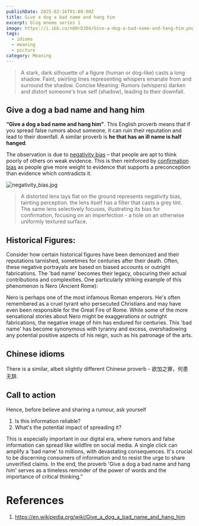 ```yaml
---
publishDate: 2025-02-16T01:00:00Z
title: Give a dog a bad name and hang him
excerpt: blog mnemo series 1
image: https://i.ibb.co/n80rDJ04/Give-a-dog-a-bad-name-and-hang-him.png
tags:
  - idioms
  - meaning
  - picture
category: Meaning
---
```


> A stark, dark silhouette of a figure (human or dog-like) casts a long shadow. Faint, swirling lines representing whispers emanate from and surround the shadow. Concise Meaning: Rumors (whispers) darken and distort someone's true self (shadow), leading to their downfall.

## Give a dog a bad name and hang him

**“Give a dog a bad name and hang him"**. This English proverb means that if you spread false rumors about someone, it can ruin their reputation and lead to their downfall. A similar proverb is **he that has an ill name is half hanged**.


The observation is due to [negativity bias](https://en.wikipedia.org/wiki/Negativity_bias) – that people are apt to think poorly of others on weak evidence. This is then reinforced by [confirmation bias](https://en.wikipedia.org/wiki/Confirmation_bias) as people give more weight to evidence that supports a preconception than evidence which contradicts it.

![negativity_bias.jpg](https://i.ibb.co/nsSyd8cM/negativity-bias.png)
> A distorted lens lays flat on the ground represents negativity bias, tainting perception. the lens itself  has a filter that casts  a grey tint.  The same lens selectively focuses, illustrating its bias for confirmation, focusing on an imperfection - a hole on an otherwise uniformly textured surface.

## Historical Figures:

Consider how certain historical figures have been demonized and their reputations tarnished, sometimes for centuries after their death. Often, these negative portrayals are based on biased accounts or outright fabrications. The 'bad name' becomes their legacy, obscuring their actual contributions and complexities. One particularly striking example of this phenomenon is Nero (Ancient Rome):

Nero is perhaps one of the most infamous Roman emperors. He's often remembered as a cruel tyrant who persecuted Christians and may have even been responsible for the Great Fire of Rome. While some of the more sensational stories about Nero might be exaggerations or outright fabrications, the negative image of him has endured for centuries. This 'bad name' has become synonymous with tyranny and excess, overshadowing any potential positive aspects of his reign, such as his patronage of the arts.

## Chinese idioms

There is a similar, albeit slightly different Chinese proverb - 欲加之罪，何患无辞.

## Call to action

Hence, before believe and sharing a rumour, ask yourself

1. Is this information reliable?
2. What's the potential impact of spreading it? 

This is especially important in our digital era, where rumors and false information can spread like wildfire on social media. A single click can amplify a 'bad name' to millions, with devastating consequences. It's crucial to be discerning consumers of information and to resist the urge to share unverified claims. In the end, the proverb 'Give a dog a bad name and hang him' serves as a timeless reminder of the power of words and the importance of critical thinking.”

# References

1. https://en.wikipedia.org/wiki/Give_a_dog_a_bad_name_and_hang_him